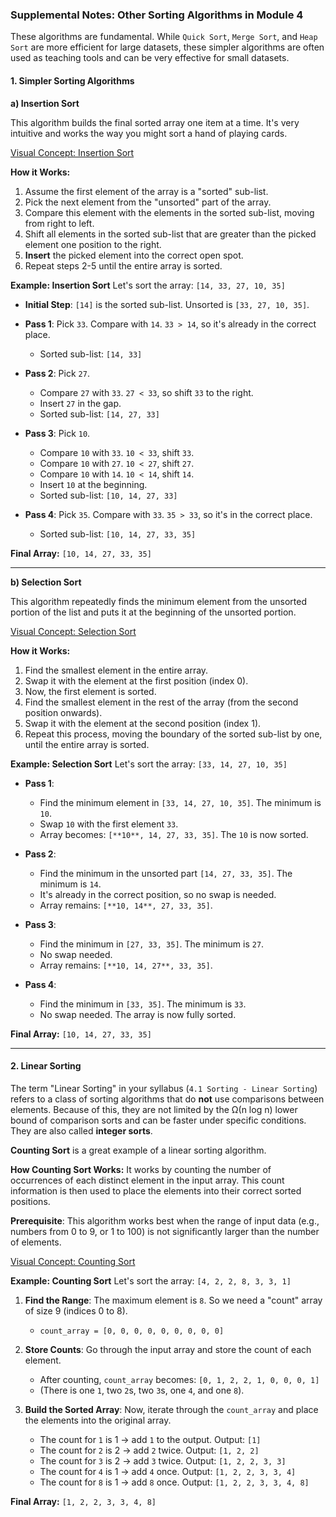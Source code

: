 ### **Supplemental Notes: Other Sorting Algorithms in Module 4**

These algorithms are fundamental. While `Quick Sort`, `Merge Sort`, and `Heap Sort` are more efficient for large datasets, these simpler algorithms are often used as teaching tools and can be very effective for small datasets.

#### **1. Simpler Sorting Algorithms**

**a) Insertion Sort**

This algorithm builds the final sorted array one item at a time. It's very intuitive and works the way you might sort a hand of playing cards.

[Visual Concept: Insertion Sort](https://www.google.com/search?q=insertion+sort+visualization&tbm=isch)

**How it Works:**
1.  Assume the first element of the array is a "sorted" sub-list.
2.  Pick the next element from the "unsorted" part of the array.
3.  Compare this element with the elements in the sorted sub-list, moving from right to left.
4.  Shift all elements in the sorted sub-list that are greater than the picked element one position to the right.
5.  **Insert** the picked element into the correct open spot.
6.  Repeat steps 2-5 until the entire array is sorted.

**Example: Insertion Sort**
Let's sort the array: `[14, 33, 27, 10, 35]`

*   **Initial Step**: `[14]` is the sorted sub-list. Unsorted is `[33, 27, 10, 35]`.

*   **Pass 1**: Pick `33`. Compare with `14`. `33 > 14`, so it's already in the correct place.
    *   Sorted sub-list: `[14, 33]`

*   **Pass 2**: Pick `27`.
    *   Compare `27` with `33`. `27 < 33`, so shift `33` to the right.
    *   Insert `27` in the gap.
    *   Sorted sub-list: `[14, 27, 33]`

*   **Pass 3**: Pick `10`.
    *   Compare `10` with `33`. `10 < 33`, shift `33`.
    *   Compare `10` with `27`. `10 < 27`, shift `27`.
    *   Compare `10` with `14`. `10 < 14`, shift `14`.
    *   Insert `10` at the beginning.
    *   Sorted sub-list: `[10, 14, 27, 33]`

*   **Pass 4**: Pick `35`. Compare with `33`. `35 > 33`, so it's in the correct place.
    *   Sorted sub-list: `[10, 14, 27, 33, 35]`

**Final Array:** `[10, 14, 27, 33, 35]`

---

**b) Selection Sort**

This algorithm repeatedly finds the minimum element from the unsorted portion of the list and puts it at the beginning of the unsorted portion.

[Visual Concept: Selection Sort](https://www.google.com/search?q=selection+sort+visualization&tbm=isch)

**How it Works:**
1.  Find the smallest element in the entire array.
2.  Swap it with the element at the first position (index 0).
3.  Now, the first element is sorted.
4.  Find the smallest element in the rest of the array (from the second position onwards).
5.  Swap it with the element at the second position (index 1).
6.  Repeat this process, moving the boundary of the sorted sub-list by one, until the entire array is sorted.

**Example: Selection Sort**
Let's sort the array: `[33, 14, 27, 10, 35]`

*   **Pass 1**:
    *   Find the minimum element in `[33, 14, 27, 10, 35]`. The minimum is `10`.
    *   Swap `10` with the first element `33`.
    *   Array becomes: `[**10**, 14, 27, 33, 35]`. The `10` is now sorted.

*   **Pass 2**:
    *   Find the minimum in the unsorted part `[14, 27, 33, 35]`. The minimum is `14`.
    *   It's already in the correct position, so no swap is needed.
    *   Array remains: `[**10, 14**, 27, 33, 35]`.

*   **Pass 3**:
    *   Find the minimum in `[27, 33, 35]`. The minimum is `27`.
    *   No swap needed.
    *   Array remains: `[**10, 14, 27**, 33, 35]`.

*   **Pass 4**:
    *   Find the minimum in `[33, 35]`. The minimum is `33`.
    *   No swap needed. The array is now fully sorted.

**Final Array:** `[10, 14, 27, 33, 35]`

---

#### **2. Linear Sorting**

The term "Linear Sorting" in your syllabus (`4.1 Sorting - Linear Sorting`) refers to a class of sorting algorithms that do **not** use comparisons between elements. Because of this, they are not limited by the Ω(n log n) lower bound of comparison sorts and can be faster under specific conditions. They are also called **integer sorts**.

**Counting Sort** is a great example of a linear sorting algorithm.

**How Counting Sort Works:**
It works by counting the number of occurrences of each distinct element in the input array. This count information is then used to place the elements into their correct sorted positions.

**Prerequisite**: This algorithm works best when the range of input data (e.g., numbers from 0 to 9, or 1 to 100) is not significantly larger than the number of elements.

[Visual Concept: Counting Sort](https://www.google.com/search?q=counting+sort+algorithm+step+by+step&tbm=isch)

**Example: Counting Sort**
Let's sort the array: `[4, 2, 2, 8, 3, 3, 1]`

1.  **Find the Range**: The maximum element is `8`. So we need a "count" array of size 9 (indices 0 to 8).
    *   `count_array = [0, 0, 0, 0, 0, 0, 0, 0, 0]`

2.  **Store Counts**: Go through the input array and store the count of each element.
    *   After counting, `count_array` becomes: `[0, 1, 2, 2, 1, 0, 0, 0, 1]`
    *   (There is one `1`, two `2`s, two `3`s, one `4`, and one `8`).

3.  **Build the Sorted Array**: Now, iterate through the `count_array` and place the elements into the original array.
    *   The count for `1` is 1 -> add `1` to the output. Output: `[1]`
    *   The count for `2` is 2 -> add `2` twice. Output: `[1, 2, 2]`
    *   The count for `3` is 2 -> add `3` twice. Output: `[1, 2, 2, 3, 3]`
    *   The count for `4` is 1 -> add `4` once. Output: `[1, 2, 2, 3, 3, 4]`
    *   The count for `8` is 1 -> add `8` once. Output: `[1, 2, 2, 3, 3, 4, 8]`

**Final Array:** `[1, 2, 2, 3, 3, 4, 8]`
